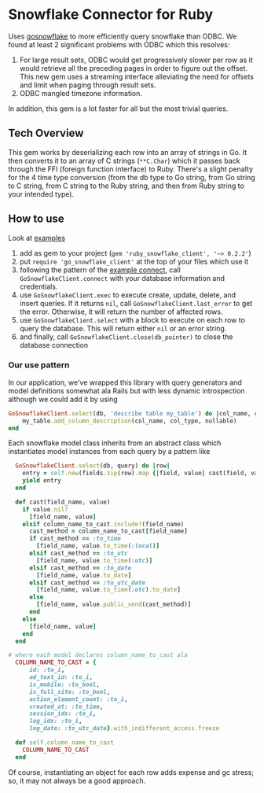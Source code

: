# Snowflake Connector for Ruby

Uses [gosnowflake](https://github.com/snowflakedb/gosnowflake/) to more efficiently query snowflake than ODBC. We found
at least 2 significant problems with ODBC which this resolves:
1. For large result sets, ODBC would get progressively slower per row as it would retrieve all the preceding 
pages in order to figure out the offset. This new gem uses a streaming interface alleviating the need for 
offsets and limit when paging through result sets.
2. ODBC mangled timezone information.

In addition, this gem is a lot faster for all but the most trivial queries.

## Tech Overview

This gem works by deserializing each row into an array of strings in Go. It then converts it to an array
of C strings (`**C.Char`) which it passes back through the FFI (foreign function interface) to Ruby.
There's a slight penalty for the 4 time type conversion (from the db type to Go string, from Go string
to C string, from C string to the Ruby string, and then from Ruby string to your intended type).

## How to use

Look at [examples](https://github.com/dmitchell/go-ruby-snowflake-connector/blob/master/examples)

1. add as gem to your project (`gem 'ruby_snowflake_client', '~> 0.2.2'`)
2. put `require 'go_snowflake_client'` at the top of your files which use it
3. following the pattern of the [example connect](https://github.com/dmitchell/go-ruby-snowflake-connector/blob/master/examples/table_crud.rb), 
call `GoSnowflakeClient.connect` with your database information and credentials.
4. use `GoSnowflakeClient.exec` to execute create, update, delete, and insert queries. If it
returns `nil`, call `GoSnowflakeClient.last_error` to get the error. Otherwise, it will return
the number of affected rows.
5. use `GoSnowflakeClient.select` with a block to execute on each row to query the database. This
will return either `nil` or an error string.
9. and finally, call `GoSnowflakeClient.close(db_pointer)` to close the database connection

### Our use pattern

In our application, we've wrapped this library with query generators and model definitions somewhat ala
Rails but with less dynamic introspection although we could add it by using 
``` ruby
GoSnowflakeClient.select(db, 'describe table my_table') do |col_name, col_type, _, nullable, *_| 
    my_table.add_column_description(col_name, col_type, nullable)
end
```

Each snowflake model class inherits from an abstract class which instantiates model instances
from each query by a pattern like
``` ruby
  GoSnowflakeClient.select(db, query) do |row|
    entry = self.new(fields.zip(row).map {|field, value| cast(field, value)}.to_h)
    yield entry
  end

  def cast(field_name, value)
    if value.nil?
      [field_name, value]
    elsif column_name_to_cast.include?(field_name)
      cast_method = column_name_to_cast[field_name]
      if cast_method == :to_time
        [field_name, value.to_time(:local)]
      elsif cast_method == :to_utc
        [field_name, value.to_time(:utc)]
      elsif cast_method == :to_date
        [field_name, value.to_date]
      elsif cast_method == :to_utc_date
        [field_name, value.to_time(:utc).to_date]
      else
        [field_name, value.public_send(cast_method)]
      end
    else
      [field_name, value]
    end
  end

# where each model declares column_name_to_cast ala
  COLUMN_NAME_TO_CAST = {
      id: :to_i,
      ad_text_id: :to_i,
      is_mobile: :to_bool,
      is_full_site: :to_bool,
      action_element_count: :to_i,
      created_at: :to_time,
      session_idx: :to_i,
      log_idx: :to_i,
      log_date: :to_utc_date}.with_indifferent_access.freeze

  def self.column_name_to_cast
    COLUMN_NAME_TO_CAST
  end
```

Of course, instantiating an object for each row adds expense and gc stress; so, it may not always
be a good approach.
